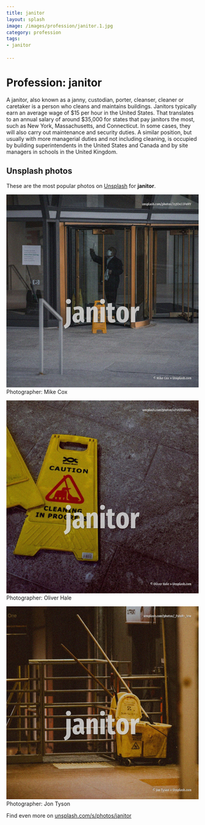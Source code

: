 ```yaml
---
title: janitor
layout: splash
image: /images/profession/janitor.1.jpg
category: profession
tags:
- janitor

---
```

# Profession: janitor

A janitor, also known as a janny, custodian, porter, cleanser, cleaner or caretaker is a person who 
cleans and maintains buildings.
Janitors typically earn an average wage of $15 per hour in the United States.
That translates to an annual salary of around $35,000 for states that pay janitors the most, such 
as New York, Massachusetts, and Connecticut.
In some cases, they will also carry out maintenance and security duties.
A similar position, but usually with more managerial duties and not including cleaning, is occupied 
by building superintendents in the United States and  Canada and by site managers in schools in the 
United Kingdom.

 
## Unsplash photos
These are the most popular photos on [Unsplash](https://unsplash.com) for **janitor**.
 
![janitor](/images/profession/janitor.1.jpg)
Photographer:  Mike Cox
 
![janitor](/images/profession/janitor.2.jpg)
Photographer:  Oliver Hale
 
![janitor](/images/profession/janitor.3.jpg)
Photographer:  Jon Tyson
 
Find even more on [unsplash.com/s/photos/janitor](https://unsplash.com/s/photos/janitor)
 
